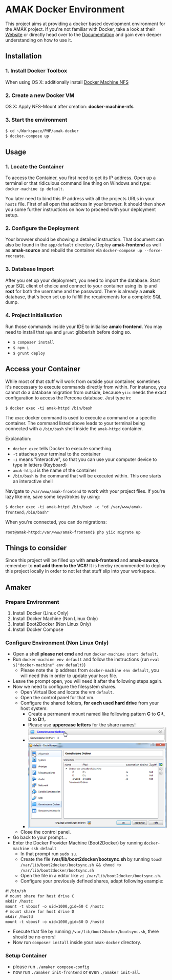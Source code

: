 # AMAK Docker Environment

This project aims at providing a docker based development environment for the AMAK project.
If you're not familiar with Docker, take a look at their [Website](https://www.docker.io) or directly
head over to the [Documentation](https://docs.docker.com/) and gain even deeper understanding on how to use it.

## Installation
### 1. Install Docker Toolbox
When using OS X: additionally install [Docker Machine NFS](https://github.com/adlogix/docker-machine-nfs)

### 2. Create a new Docker VM
OS X: Apply NFS-Mount after creation: **docker-machine-nfs**

### 3. Start the environment
```shell
$ cd ~/Workspace/PHP/amak-docker
$ docker-compose up
```

## Usage
### 1. Locate the Container
To access the Container, you first need to get its IP address. Open up a terminal or that ridiculous command line thing
on Windows and type: `docker-machine ip default`.

You later need to bind this IP address with all the projects URLs in your `hosts` file. First of all open that address
in your browser. It should then show you some further instructions on how to proceed with your deployment setup.

### 2. Configure the Deployment
Your browser should be showing a detailed instruction. That document can also be found in the `app/default` directory.
Deploy **amak-frontend** as well as **amak-source** and rebuild the container via `docker-compose up --force-recreate`.

### 3. Database Import
After you set up your deployment, you need to import the database. Start your SQL client of choice and connect to your
container using its ip and **root** for both the username and the password. There is already a **amak** database, that's
been set up to fulfill the requirements for a complete SQL dump.

### 4. Project initialisation
Run those commands inside your IDE to initialise **amak-frontend**. You may need to install that `npm` and `grunt`
gibberish before doing so.
- `$ composer install`
- `$ npm i`
- `$ grunt deploy`

## Access your Container
While most of that stuff will work from outside your container, sometimes it's neccessary to execute commands directly
from within. For instance, you cannot do a database migration from outside, because `yiic` needs the exact configuration
to access the Percona database. Just type in:

`$ docker exec -ti amak-httpd /bin/bash`

The `exec` docker command is used to execute a command on a specific container. The command listed above leads to your
terminal being connected with a `/bin/bash` shell inside the `amak-httpd` container.

Explanation:
- `docker exec` tells Docker to execute something
- `-t` attaches your terminal to the container
- `-i` means "interactive", so that you can use your computer device to type in letters (Keyboard)
- `amak-httpd` is the name of the container
- `/bin/bash` is the command that will be executed within. This one starts an interactive shell

Navigate to `/var/www/amak-frontend` to work with your project files. If you're lazy like me, save some keystrokes by
using:

`$ docker exec -ti amak-httpd /bin/bash -c "cd /var/www/amak-frontend;/bin/bash"`

When you're connected, you can do migrations:

`root@amak-httpd:/var/www/amak-frontend$ php yiic migrate up`


## Things to consider
Since this project will be filled up with **amak-frontend** and **amak-source**, remember to **not add them to the VCS!**
It is hereby recommended to deploy this project locally in order to not let that stuff slip into your workspace.


## Amaker

### Prepare Environment

1. Install Docker (Linux Only)
2. Install Docker Machine (Non Linux Only)
3. Install Boot2Docker (Non Linux Only)
4. Install Docker Compose

### Configure Environment (Non Linux Only)

- Open a shell **please not cmd** and run `docker-machine start default`.
- Run `docker-machine env default` and follow the instructions (run `eval $("docker-machine" env default)`)
  - Please note the ip address from `docker-machine env default`, you will need this in order to update your `host` file.
- Leave the prompt open, you will need it after the following steps again.
- Now we need to configure the filesystem shares.
  - Open Virtual Box and locate the vm `default`.
  - Open the control panel for that vm.
  - Configure the shared folders, **for each used hard drive** from your host system:
    - Create a permanent mount named like following pattern **C** to **C:\\**, **D** to **D:\\**.
    - Please use **uppercase letters** for the share names!
    - ![Virtual Box Shared Folders Link](./docs/virtualbox-shared-folders-link.jpg "Virtual Box Shared Folders Link")
    - ![Virtual Box Shared Folders Dialog](./docs/virtualbox-shared-folders.jpg "Virtual Box Shared Folders Dialog")
  - Close the control panel.
- Go back to your prompt... 
 - Enter the Docker Provider Machine (Boot2Docker) by running `docker-machine ssh default`
    - In that prompt run `sudo su`.
    - Create the file **/var/lib/boot2docker/bootsync.sh** by running 
      `touch /var/lib/boot2docker/bootsync.sh && chmod +x /var/lib/boot2docker/bootsync.sh`
    - Open the file in a editor like `vi /var/lib/boot2docker/bootsync.sh`.
    - Configure your previously defined shares, adapt following example:

```shell
#!/bin/sh
# mount share for host drive C
mkdir /hostc
mount -t vboxsf -o uid=1000,gid=50 C /hostc
# mount share for host drive D
mkdir /hostd
mount -t vboxsf -o uid=1000,gid=50 D /hostd
```

- Execute that file by running `/var/lib/boot2docker/bootsync.sh`, there should be no errors!
- Now run `composer install` inside your `amak-docker` directory.

### Setup Container

- please run `./amaker compose-config`
- now run `./amaker init-frontend` or even `./amaker init-all`. 

